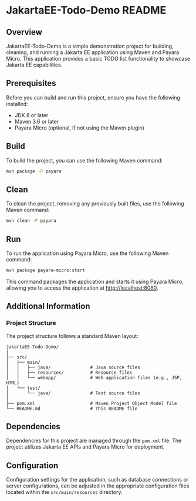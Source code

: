# JakartaEE-Todo-Demo README

## Overview

JakartaEE-Todo-Demo is a simple demonstration project for building, cleaning, and running a Jakarta EE application using Maven and Payara Micro. This application provides a basic TODO list functionality to showcase Jakarta EE capabilities.

## Prerequisites

Before you can build and run this project, ensure you have the following installed:

- JDK 8 or later
- Maven 3.6 or later
- Payara Micro (optional, if not using the Maven plugin)

## Build

To build the project, you can use the following Maven command:

```bash
mvn package -P payara
```

## Clean

To clean the project, removing any previously built files, use the following Maven command:

```bash
mvn clean -P payara
```

## Run

To run the application using Payara Micro, use the following Maven command:

```bash
mvn package payara-micro:start
```
This command packages the application and starts it using Payara Micro, allowing you to access the application at [http://localhost:8080](http://localhost:8080).

## Additional Information

### Project Structure

The project structure follows a standard Maven layout:

```plaintext
JakartaEE-Todo-Demo/
│
├── src/
│   ├── main/
│   │   ├── java/               # Java source files
│   │   ├── resources/          # Resource files
│   │   └── webapp/             # Web application files (e.g., JSP, HTML)
│   └── test/
│       └── java/               # Test source files
│
├── pom.xml                     # Maven Project Object Model file
└── README.md                   # This README file
```
## Dependencies

Dependencies for this project are managed through the `pom.xml` file. The project utilizes Jakarta EE APIs and Payara Micro for deployment.

## Configuration

Configuration settings for the application, such as database connections or server configurations, can be adjusted in the appropriate configuration files located within the `src/main/resources` directory.



